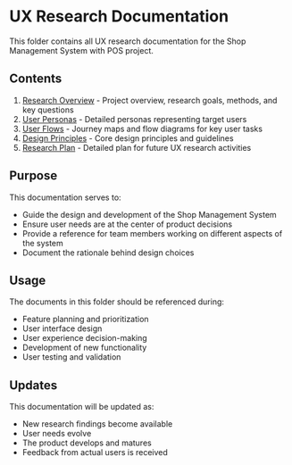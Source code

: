 # UX Research Documentation

This folder contains all UX research documentation for the Shop Management System with POS project.

## Contents

1. [Research Overview](01_research_overview.md) - Project overview, research goals, methods, and key questions
2. [User Personas](02_user_personas.md) - Detailed personas representing target users
3. [User Flows](03_user_flows.md) - Journey maps and flow diagrams for key user tasks
4. [Design Principles](04_design_principles.md) - Core design principles and guidelines
5. [Research Plan](05_research_plan.md) - Detailed plan for future UX research activities

## Purpose

This documentation serves to:
- Guide the design and development of the Shop Management System
- Ensure user needs are at the center of product decisions
- Provide a reference for team members working on different aspects of the system
- Document the rationale behind design choices

## Usage

The documents in this folder should be referenced during:
- Feature planning and prioritization
- User interface design
- User experience decision-making
- Development of new functionality
- User testing and validation

## Updates

This documentation will be updated as:
- New research findings become available
- User needs evolve
- The product develops and matures
- Feedback from actual users is received